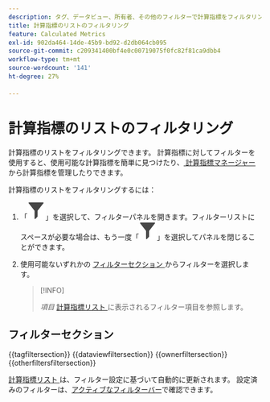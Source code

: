 ```yaml
---
description: タグ、データビュー、所有者、その他のフィルターで計算指標をフィルタリングする方法を説明します。
title: 計算指標のリストのフィルタリング
feature: Calculated Metrics
exl-id: 902da464-14de-45b9-bd92-d2db064cb095
source-git-commit: c209341400bf4e0c00719075f0fc82f81ca9dbb4
workflow-type: tm+mt
source-wordcount: '141'
ht-degree: 27%

---
```


# 計算指標のリストのフィルタリング

計算指標のリストをフィルタリングできます。 計算指標に対してフィルターを使用すると、使用可能な計算指標を簡単に見つけたり、[ 計算指標マネージャー ](cm-manager.md) から計算指標を管理したりできます。


計算指標のリストをフィルタリングするには：

1. 「![フィルター](/help/assets/icons/Filter.svg)」を選択して、フィルターパネルを開きます。フィルターリストにスペースが必要な場合は、もう一度「![フィルター](/help/assets/icons/Filter.svg)」を選択してパネルを閉じることができます。
1. 使用可能ないずれかの [ フィルターセクション ](#filter-sections) からフィルターを選択します。

   >[!INFO]
   >
   >*項目* [ 計算指標リスト ](cm-manager.md#filters-list) に表示されるフィルター項目を参照します。
   > 

## フィルターセクション

{{tagfiltersection}}
{{dataviewfiltersection}}
{{ownerfiltersection}}
{{otherfiltersfiltersection}}


[ 計算指標リスト ](cm-manager.md#filters-list) は、フィルター設定に基づいて自動的に更新されます。 設定済みのフィルターは、[アクティブなフィルターバー](cm-manager.md#active-filter-bar)で確認できます。
